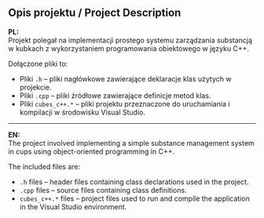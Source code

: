 ## Opis projektu / Project Description

**PL:**  
Projekt polegał na implementacji prostego systemu zarządzania substancją w kubkach z wykorzystaniem programowania obiektowego w języku C++.

Dołączone pliki to:

- Pliki `.h` – pliki nagłówkowe zawierające deklaracje klas użytych w projekcie.  
- Pliki `.cpp` – pliki źródłowe zawierające definicje metod klas.  
- Pliki `cubes_c++.*` – pliki projektu przeznaczone do uruchamiania i kompilacji w środowisku Visual Studio.

---

**EN:**  
The project involved implementing a simple substance management system in cups using object-oriented programming in C++.

The included files are:

- `.h` files – header files containing class declarations used in the project.  
- `.cpp` files – source files containing class definitions.  
- `cubes_c++.*` files – project files used to run and compile the application in the Visual Studio environment.
